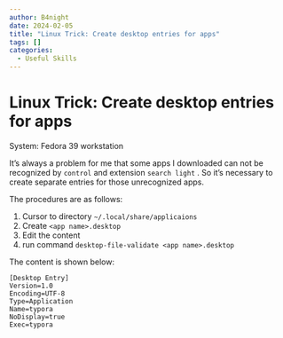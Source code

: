 ```yaml
---
author: B4night
date: 2024-02-05
title: "Linux Trick: Create desktop entries for apps"
tags: []
categories:
  - Useful Skills
---
```


# Linux Trick: Create desktop entries for apps

System: Fedora 39 workstation

It’s always a problem for me that some apps I downloaded can not be recognized by `control` and extension `search light` . So it’s necessary to create separate entries for those unrecognized apps.

The procedures are as follows:

1.  Cursor to directory `~/.local/share/applicaions`
2.  Create `<app name>.desktop`
3.  Edit the content
4.  run command `desktop-file-validate <app name>.desktop`

The content is shown below:

    [Desktop Entry]
    Version=1.0
    Encoding=UTF-8
    Type=Application
    Name=typora
    NoDisplay=true
    Exec=typora
